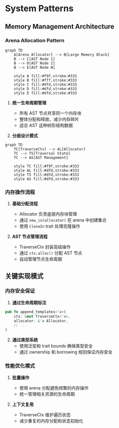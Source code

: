 # System Patterns

## Memory Management Architecture

### Arena Allocation Pattern
```mermaid
graph TD
    A[Arena Allocator] --> B[Large Memory Block]
    B --> C[AST Node 1]
    B --> D[AST Node 2]
    B --> E[AST Node N]
    
    style A fill:#f9f,stroke:#333
    style B fill:#fff,stroke:#333
    style C fill:#dfd,stroke:#333
    style D fill:#dfd,stroke:#333
    style E fill:#dfd,stroke:#333
```

1. **统一生命周期管理**
   - 所有 AST 节点共享同一个内存块
   - 整体分配和释放，减少内存碎片
   - 适合 AST 这种树形结构数据

2. **分层设计模式**
```mermaid
graph TD
    TC[TraverseCtx] --> AL[Allocator]
    TC --> TS[Traversal State]
    TC --> AS[AST Management]
    
    style TC fill:#f9f,stroke:#333
    style AL fill:#dfd,stroke:#333
    style TS fill:#dfd,stroke:#333
    style AS fill:#dfd,stroke:#333
```

### 内存操作流程
1. **基础分配流程**
   - Allocator 负责底层内存块管理
   - 通过 `new_in(allocator)` 在 arena 中创建集合
   - 使用 `CloneIn` trait 处理克隆操作

2. **AST 节点管理流程**
   - TraverseCtx 封装高级操作
   - 通过 `ctx.alloc()` 分配 AST 节点
   - 自动管理节点生命周期

## 关键实现模式

### 内存安全保证
1. **通过生命周期标注**
```rust
pub fn append_templates<'a>(
    ctx: &mut TraverseCtx<'a>,
    allocator: &'a Allocator,
    // ...
)
```

2. **通过类型系统**
   - 使用泛型和 trait bounds 确保类型安全
   - 通过 ownership 和 borrowing 规则保证内存安全

### 性能优化模式
1. **批量操作**
   - 使用 arena 分配避免频繁的内存操作
   - 统一管理相关资源的生命周期

2. **上下文复用**
   - TraverseCtx 维护遍历状态
   - 减少重复的内存分配和状态初始化
